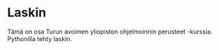 # Laskin

Tämä on osa Turun avoimen yliopiston ohjelmoinnin perusteet -kurssia. Pythonilla tehty laskin.